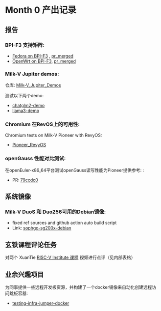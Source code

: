 # Month 0 产出记录

## 报告

### BPI-F3 支持矩阵:

- [Fedora on BPI-F3](https://github.com/ruyisdk/support-matrix/tree/main/BPI-F3/Fedora) , [pr_merged](https://github.com/ruyisdk/support-matrix/commit/121e78c5149d3cf011a43afee1eec4bb0dc376e7)
- [OpenWrt on BPI-F3](https://github.com/ruyisdk/support-matrix/tree/main/BPI-F3/OpenWrt), [pr_merged](https://github.com/ruyisdk/support-matrix/commit/33cf00f1993cf3f59d682c9367c98441c0487fda)

### Milk-V Jupiter demos:

仓库: [Milk-V_Jupiter_Demos](https://github.com/Sharelter/Milk-V_Jupiter_Demos)

测试以下两个demo:

- [chatglm2-demo](https://github.com/Sharelter/Milk-V_Jupiter_Demos/blob/main/chatglm2.md)
- [llama3-demo](https://github.com/Sharelter/Milk-V_Jupiter_Demos/blob/main/llama3.md)

### Chromium 在RevOS上的可用性:

Chromium tests on Milk-V Pioneer with RevyOS:

- [Pioneer_RevyOS](https://github.com/QA-Team-lo/chromium_test/tree/main/p_re)

### openGauss 性能对比测试:

在openEuler-x86_64平台测试openGauss读写性能为Pioneer提供参考: :

- PR: [79ccdc0](https://github.com/QA-Team-lo/dbtest/commit/79ccdc05d5648db836c8af51beac56cfe4b43816)

##  系统镜像

### Milk-V DuoS 和 Duo256可用的Debian镜像:

- fixed ref sources and github action auto build script
- Link: [sophgo-sg200x-debian](https://github.com/Sharelter/sophgo-sg200x-debian)

## 玄铁课程评论任务

对两个 XuanTie [RISC-V Institute 课程](https://www.xrvm.cn/community/risc_v) 视频进行点评（见内部表格）

## 业余兴趣项目

为同事提供一些远程开发板资源，并构建了一个docker镜像来自动化创建远程访问跳板容器:

- [testing-infra-jumper-docker](https://github.com/Sharelter/testing-infra-jumper-docker)